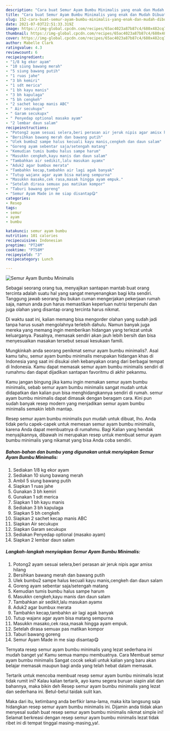 ```yaml
---
description: "Cara buat Semur Ayam Bumbu Minimalis yang enak dan Mudah Dibuat"
title: "Cara buat Semur Ayam Bumbu Minimalis yang enak dan Mudah Dibuat"
slug: 152-cara-buat-semur-ayam-bumbu-minimalis-yang-enak-dan-mudah-dibuat
date: 2021-07-03T22:51:33.319Z
image: https://img-global.cpcdn.com/recipes/65ac4023a87b87c4/680x482cq70/semur-ayam-bumbu-minimalis-foto-resep-utama.jpg
thumbnail: https://img-global.cpcdn.com/recipes/65ac4023a87b87c4/680x482cq70/semur-ayam-bumbu-minimalis-foto-resep-utama.jpg
cover: https://img-global.cpcdn.com/recipes/65ac4023a87b87c4/680x482cq70/semur-ayam-bumbu-minimalis-foto-resep-utama.jpg
author: Mabelle Clark
ratingvalue: 4.3
reviewcount: 6
recipeingredient:
- "1/8 kg ekor ayam"
- "10 siung bawang merah"
- "5 siung bawang putih"
- "1 ruas jahe"
- "3 bh kemiri"
- "1 sdt merica"
- "1 bh kayu manis"
- "3 bh kapulaga"
- "5 bh cengkeh"
- "2 sachet kecap manis ABC"
- " Air secukupx"
- " Garam secukupx"
- " Penyedap optional masako ayam"
- "2 lembar daun salam"
recipeinstructions:
- "Potong2 ayam sesuai selera,beri perasan air jeruk nipis agar amisx hilang"
- "Bersihkan bawang merah dan bawang putih"
- "Ulek bumbu2 sampe halus kecuali kayu manis,cengkeh dan daun salam"
- "Goreng ayam sebentar saja/setengah matang"
- "Kemudian tumis bumbu halus sampe harum"
- "Masukkn cengkeh,kayu manis dan daun salam"
- "Tambahkan air sedikit,lalu masukan ayamx"
- "Aduk2 agar bumbux merata"
- "Tambahkn kecap,tambahkn air lagi agak banyak"
- "Tutup wajanx agar ayam bisa matang sempurna"
- "Masukkn masako,cek rasa,masak hingga ayam empuk."
- "Setelah dirasa semuax pas matikan kompor"
- "Taburi bawang goreng"
- "Semur Ayam Made in me siap disantap😋"
categories:
- Resep
tags:
- semur
- ayam
- bumbu

katakunci: semur ayam bumbu 
nutrition: 101 calories
recipecuisine: Indonesian
preptime: "PT24M"
cooktime: "PT58M"
recipeyield: "3"
recipecategory: Lunch

---
```



![Semur Ayam Bumbu Minimalis](https://img-global.cpcdn.com/recipes/65ac4023a87b87c4/680x482cq70/semur-ayam-bumbu-minimalis-foto-resep-utama.jpg)

Sebagai seorang orang tua, menyajikan santapan mantab buat orang tercinta adalah suatu hal yang sangat menyenangkan bagi kita sendiri. Tanggung jawab seorang ibu bukan cuman mengerjakan pekerjaan rumah saja, namun anda pun harus memastikan keperluan nutrisi terpenuhi dan juga olahan yang disantap orang tercinta harus nikmat.

Di waktu  saat ini, kalian memang bisa mengorder olahan yang sudah jadi tanpa harus susah mengolahnya terlebih dahulu. Namun banyak juga mereka yang memang ingin memberikan hidangan yang terlezat untuk keluarganya. Pasalnya, memasak sendiri akan jauh lebih bersih dan bisa menyesuaikan masakan tersebut sesuai kesukaan famili. 



Mungkinkah anda seorang penikmat semur ayam bumbu minimalis?. Asal kamu tahu, semur ayam bumbu minimalis merupakan hidangan khas di Indonesia yang saat ini disukai oleh kebanyakan orang dari berbagai tempat di Indonesia. Kamu dapat memasak semur ayam bumbu minimalis sendiri di rumahmu dan dapat dijadikan santapan favoritmu di akhir pekanmu.

Kamu jangan bingung jika kamu ingin memakan semur ayam bumbu minimalis, sebab semur ayam bumbu minimalis sangat mudah untuk didapatkan dan kalian pun bisa menghidangkannya sendiri di rumah. semur ayam bumbu minimalis dapat dimasak dengan beragam cara. Kini pun sudah banyak resep modern yang menjadikan semur ayam bumbu minimalis semakin lebih mantap.

Resep semur ayam bumbu minimalis pun mudah untuk dibuat, lho. Anda tidak perlu capek-capek untuk memesan semur ayam bumbu minimalis, karena Anda dapat membuatnya di rumahmu. Bagi Kalian yang hendak menyajikannya, dibawah ini merupakan resep untuk membuat semur ayam bumbu minimalis yang nikamat yang bisa Anda coba sendiri.

<!--inarticleads1-->

##### Bahan-bahan dan bumbu yang digunakan untuk menyiapkan Semur Ayam Bumbu Minimalis:

1. Sediakan 1/8 kg ekor ayam
1. Sediakan 10 siung bawang merah
1. Ambil 5 siung bawang putih
1. Siapkan 1 ruas jahe
1. Gunakan 3 bh kemiri
1. Gunakan 1 sdt merica
1. Siapkan 1 bh kayu manis
1. Sediakan 3 bh kapulaga
1. Siapkan 5 bh cengkeh
1. Siapkan 2 sachet kecap manis ABC
1. Siapkan  Air secukupx
1. Siapkan  Garam secukupx
1. Sediakan  Penyedap optional (masako ayam)
1. Siapkan 2 lembar daun salam




<!--inarticleads2-->

##### Langkah-langkah menyiapkan Semur Ayam Bumbu Minimalis:

1. Potong2 ayam sesuai selera,beri perasan air jeruk nipis agar amisx hilang
1. Bersihkan bawang merah dan bawang putih
1. Ulek bumbu2 sampe halus kecuali kayu manis,cengkeh dan daun salam
1. Goreng ayam sebentar saja/setengah matang
1. Kemudian tumis bumbu halus sampe harum
1. Masukkn cengkeh,kayu manis dan daun salam
1. Tambahkan air sedikit,lalu masukan ayamx
1. Aduk2 agar bumbux merata
1. Tambahkn kecap,tambahkn air lagi agak banyak
1. Tutup wajanx agar ayam bisa matang sempurna
1. Masukkn masako,cek rasa,masak hingga ayam empuk.
1. Setelah dirasa semuax pas matikan kompor
1. Taburi bawang goreng
1. Semur Ayam Made in me siap disantap😋




Ternyata resep semur ayam bumbu minimalis yang lezat sederhana ini mudah banget ya! Kamu semua mampu membuatnya. Cara Membuat semur ayam bumbu minimalis Sangat cocok sekali untuk kalian yang baru akan belajar memasak maupun bagi anda yang telah hebat dalam memasak.

Tertarik untuk mencoba membuat resep semur ayam bumbu minimalis lezat tidak rumit ini? Kalau kalian tertarik, ayo kamu segera buruan siapin alat dan bahannya, maka bikin deh Resep semur ayam bumbu minimalis yang lezat dan sederhana ini. Betul-betul taidak sulit kan. 

Maka dari itu, ketimbang anda berfikir lama-lama, maka kita langsung saja hidangkan resep semur ayam bumbu minimalis ini. Dijamin anda tiidak akan menyesal sudah buat resep semur ayam bumbu minimalis nikmat simple ini! Selamat berkreasi dengan resep semur ayam bumbu minimalis lezat tidak ribet ini di tempat tinggal masing-masing,ya!.

